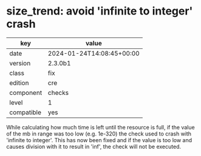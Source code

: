 [//]: # (werk v2)
# size_trend: avoid 'infinite to integer' crash

key        | value
---------- | ---
date       | 2024-01-24T14:08:45+00:00
version    | 2.3.0b1
class      | fix
edition    | cre
component  | checks
level      | 1
compatible | yes

While calculating how much time is left until the resource is full, if the value of the mb in range was too low (e.g. 1e-320) the check used to crash with 'infinite to integer'.
This has now been fixed and if the value is too low and causes division with it to result in 'inf', the check will not be executed.
